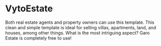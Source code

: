 # VytoEstate
Both real estate agents and property owners can use this template. This clean and simple template is ideal for selling villas, apartments, land, and houses, among other things. What is the most intriguing aspect? Garo Estate is completely free to use! 
